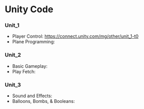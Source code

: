 # Unity Code

### Unit_1
* Player Control: https://connect.unity.com/mg/other/unit_1-t0
* Plane Programming:

### Unit_2
* Basic Gameplay:
* Play Fetch:

### Unit_3
* Sound and Effects:
* Balloons, Bombs, & Booleans: